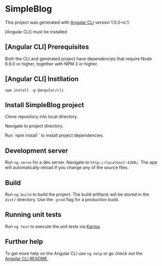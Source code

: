 # SimpleBlog

This project was generated with [Angular CLI](https://github.com/angular/angular-cli) version 1.0.0-rc.1.

[Angular CLI] must be installed

## [Angular CLI] Prerequisites

Both the CLI and generated project have dependencies that require Node 6.9.0 or higher, together with NPM 3 or higher.


## [Angular CLI] Instllation
```npm install -g @angular/cli```

## Install SimpleBlog project

Clone repository into local directory.

Navigate to project directory.

Run `npm install`` to install project dependencies.


## Development server
Run `ng serve` for a dev server. Navigate to `http://localhost:4200/`. The app will automatically reload if you change any of the source files.


## Build

Run `ng build` to build the project. The build artifacts will be stored in the `dist/` directory. Use the `-prod` flag for a production build.

## Running unit tests

Run `ng test` to execute the unit tests via [Karma](https://karma-runner.github.io).

## Further help

To get more help on the Angular CLI use `ng help` or go check out the [Angular CLI README](https://github.com/angular/angular-cli/blob/master/README.md).
